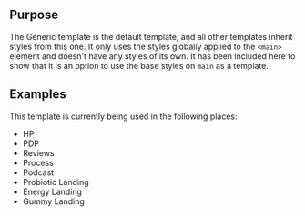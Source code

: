 ## Purpose
The Generic template is the default template, and all other templates inherit styles from this one. It only uses the styles globally applied to the `<main>` element and doesn't have any styles of its own. It has been included here to show that it is an option to use the base styles on `main` as a template.

## Examples
This template is currently being used in the following places:
* HP
* PDP
* Reviews
* Process
* Podcast
* Probiotic Landing
* Energy Landing
* Gummy Landing
